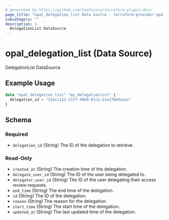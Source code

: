 ```yaml
---
# generated by https://github.com/hashicorp/terraform-plugin-docs
page_title: "opal_delegation_list Data Source - terraform-provider-opal"
subcategory: ""
description: |-
  DelegationList DataSource
---
```


# opal_delegation_list (Data Source)

DelegationList DataSource

## Example Usage

```terraform
data "opal_delegation_list" "my_delegationlist" {
  delegation_id = "32acc112-21ff-4669-91c2-21e27683eaa1"
}
```

<!-- schema generated by tfplugindocs -->
## Schema

### Required

- `delegation_id` (String) The ID of the delegation to retrieve.

### Read-Only

- `created_at` (String) The creation time of the delegation.
- `delegate_user_id` (String) The ID of the user being delegated to.
- `delegator_user_id` (String) The ID of the user delegating their access review requests.
- `end_time` (String) The end time of the delegation.
- `id` (String) The ID of the delegation.
- `reason` (String) The reason for the delegation.
- `start_time` (String) The start time of the delegation.
- `updated_at` (String) The last updated time of the delegation.
